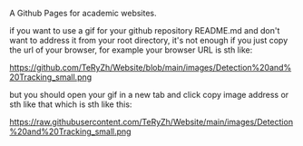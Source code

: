 A Github Pages for academic websites.

if you want to use a gif for your github repository README.md and don't want to address it from your root directory, it's not enough if you just copy the url of your browser, for example your browser URL is sth like:

https://github.com/TeRyZh/Website/blob/main/images/Detection%20and%20Tracking_small.png

but you should open your gif in a new tab and click copy image address or sth like that which is sth like this:

https://raw.githubusercontent.com/TeRyZh/Website/main/images/Detection%20and%20Tracking_small.png

